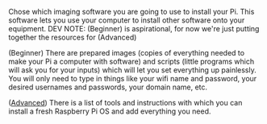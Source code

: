 Chose which imaging software you are going to use to install your Pi. This software lets you use your computer to install other software onto your equipment. 
DEV NOTE: (Beginner) is aspirational, for now we're just putting together the resources for (Advanced)

(Beginner) There are prepared images (copies of everything needed to make your Pi a computer with software) and scripts (little programs which will ask you for your inputs) which will let you set everything up painlessly. You will only need to type in things like your wifi name and password, your desired usernames and passwords, your domain name, etc.

([Advanced](Instructions/Raspberry_Pi_Image_Setup.md)) There is a list of tools and instructions with which you can install a fresh Raspberry Pi OS and add everything you need.
